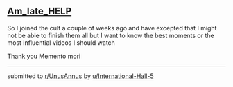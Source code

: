 ## [Am_late_HELP](https://www.reddit.com/r/UnusAnnus/comments/jrw8tx/am_late_help/)
So I joined the cult a couple of weeks ago and have excepted that I might not be able to finish them all but I want to know the best moments or the most influential videos I should watch 

Thank you 
Memento mori

---

submitted to [r/UnusAnnus](https://www.reddit.com/r/UnusAnnus) by [u/International-Hall-5](https://www.reddit.com/user/International-Hall-5)
